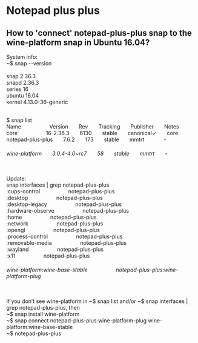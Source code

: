 # Notepad plus plus
## How to 'connect' notepad-plus-plus snap to the wine-platform snap in Ubuntu 16.04?

System info: <br />
~$ snap --version <br /><br />
snap    2.36.3 <br />
snapd   2.36.3 <br />
series  16 <br />
ubuntu  16.04 <br />
kernel  4.13.0-36-generic <br /><br />

$ snap list <br />
Name&nbsp;&nbsp;&nbsp;&nbsp;&nbsp;&nbsp;&nbsp;&nbsp;&nbsp;&nbsp;&nbsp;&nbsp;&nbsp;&nbsp;&nbsp;&nbsp;&nbsp;&nbsp;               Version&nbsp;&nbsp;&nbsp;&nbsp;&nbsp;&nbsp;        Rev&nbsp;&nbsp;&nbsp;&nbsp;&nbsp;&nbsp;   Tracking&nbsp;&nbsp;&nbsp;&nbsp;&nbsp;&nbsp;  Publisher&nbsp;&nbsp;&nbsp;&nbsp;&nbsp;&nbsp;   Notes <br />
core&nbsp;&nbsp;&nbsp;&nbsp;&nbsp;&nbsp;&nbsp;&nbsp;&nbsp;&nbsp;&nbsp;&nbsp;&nbsp;&nbsp;&nbsp;&nbsp;&nbsp;&nbsp;               16-2.36.3&nbsp;&nbsp;&nbsp;&nbsp;&nbsp;&nbsp;      6130&nbsp;&nbsp;&nbsp;&nbsp;&nbsp;&nbsp;  stable&nbsp;&nbsp;&nbsp;&nbsp;&nbsp;&nbsp;    canonical✓&nbsp;&nbsp;&nbsp;&nbsp;&nbsp;&nbsp;  core <br />
notepad-plus-plus&nbsp;&nbsp;&nbsp;&nbsp;&nbsp;&nbsp;  7.6.2&nbsp;&nbsp;&nbsp;&nbsp;&nbsp;&nbsp;          173&nbsp;&nbsp;&nbsp;&nbsp;&nbsp;&nbsp;   stable&nbsp;&nbsp;&nbsp;&nbsp;&nbsp;&nbsp;   mmtrt&nbsp;&nbsp;&nbsp;&nbsp;&nbsp;&nbsp;&nbsp;&nbsp;&nbsp;&nbsp;&nbsp;&nbsp;       - <br />
###### wine-platform&nbsp;&nbsp;&nbsp;&nbsp;&nbsp;&nbsp;      3.0.4-4.0~rc7&nbsp;&nbsp;&nbsp;&nbsp;&nbsp;&nbsp;  58&nbsp;&nbsp;&nbsp;&nbsp;&nbsp;&nbsp;    stable&nbsp;&nbsp;&nbsp;&nbsp;&nbsp;&nbsp;    mmtrt&nbsp;&nbsp;&nbsp;&nbsp;&nbsp;&nbsp;       - <br /><br />

Update: <br />
snap interfaces | grep notepad-plus-plus <br />
:cups-control&nbsp;&nbsp;&nbsp;&nbsp;&nbsp;&nbsp;&nbsp;&nbsp;&nbsp;&nbsp;&nbsp;&nbsp;&nbsp;&nbsp;&nbsp;&nbsp;&nbsp;&nbsp;                    notepad-plus-plus <br />
:desktop&nbsp;&nbsp;&nbsp;&nbsp;&nbsp;&nbsp;&nbsp;&nbsp;&nbsp;&nbsp;&nbsp;&nbsp;&nbsp;&nbsp;&nbsp;&nbsp;&nbsp;&nbsp;                         notepad-plus-plus <br />
:desktop-legacy&nbsp;&nbsp;&nbsp;&nbsp;&nbsp;&nbsp;&nbsp;&nbsp;&nbsp;&nbsp;&nbsp;&nbsp;&nbsp;&nbsp;&nbsp;&nbsp;&nbsp;&nbsp;                  notepad-plus-plus <br />
:hardware-observe&nbsp;&nbsp;&nbsp;&nbsp;&nbsp;&nbsp;&nbsp;&nbsp;&nbsp;&nbsp;&nbsp;&nbsp;&nbsp;&nbsp;&nbsp;&nbsp;&nbsp;&nbsp;                notepad-plus-plus <br />
:home&nbsp;&nbsp;&nbsp;&nbsp;&nbsp;&nbsp;&nbsp;&nbsp;&nbsp;&nbsp;&nbsp;&nbsp;&nbsp;&nbsp;&nbsp;&nbsp;&nbsp;&nbsp;                            notepad-plus-plus <br />
:network&nbsp;&nbsp;&nbsp;&nbsp;&nbsp;&nbsp;&nbsp;&nbsp;&nbsp;&nbsp;&nbsp;&nbsp;&nbsp;&nbsp;&nbsp;&nbsp;&nbsp;&nbsp;                         notepad-plus-plus <br />
:opengl&nbsp;&nbsp;&nbsp;&nbsp;&nbsp;&nbsp;&nbsp;&nbsp;&nbsp;&nbsp;&nbsp;&nbsp;&nbsp;&nbsp;&nbsp;&nbsp;&nbsp;&nbsp;                          notepad-plus-plus <br />
:process-control&nbsp;&nbsp;&nbsp;&nbsp;&nbsp;&nbsp;&nbsp;&nbsp;&nbsp;&nbsp;&nbsp;&nbsp;&nbsp;&nbsp;&nbsp;&nbsp;&nbsp;&nbsp;                 notepad-plus-plus <br />
:removable-media&nbsp;&nbsp;&nbsp;&nbsp;&nbsp;&nbsp;&nbsp;&nbsp;&nbsp;&nbsp;&nbsp;&nbsp;&nbsp;&nbsp;&nbsp;&nbsp;&nbsp;&nbsp;                 notepad-plus-plus <br />
:wayland&nbsp;&nbsp;&nbsp;&nbsp;&nbsp;&nbsp;&nbsp;&nbsp;&nbsp;&nbsp;&nbsp;&nbsp;&nbsp;&nbsp;&nbsp;&nbsp;&nbsp;&nbsp;                         notepad-plus-plus <br />
:x11&nbsp;&nbsp;&nbsp;&nbsp;&nbsp;&nbsp;&nbsp;&nbsp;&nbsp;&nbsp;&nbsp;&nbsp;&nbsp;&nbsp;&nbsp;&nbsp;&nbsp;&nbsp;                             notepad-plus-plus <br />

###### wine-platform:wine-base-stable&nbsp;&nbsp;&nbsp;&nbsp;&nbsp;&nbsp;&nbsp;&nbsp;&nbsp;&nbsp;&nbsp;&nbsp;&nbsp;&nbsp;&nbsp;&nbsp;&nbsp;&nbsp;   notepad-plus-plus:wine-platform-plug <br /><br />

If you don’t see wine-platform in ~$ snap list and/or ~$ snap interfaces | grep notepad-plus-plus, then  <br />
~$ snap install wine-platform <br />
~$ snap connect notepad-plus-plus:wine-platform-plug wine-platform:wine-base-stable <br />
~$ notepad-plus-plus

